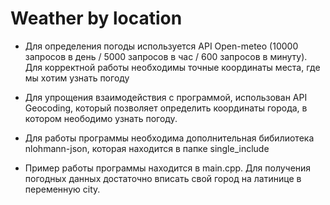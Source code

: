 # Weather by location

* Для определения погоды используется API Open-meteo (10000 запросов в день / 5000 запросов в час / 600 запросов в минуту). Для корректной работы необходимы точные координаты места, где мы хотим узнать погоду

* Для упрощения взаимодействия с программой, использован API Geocoding, который позволяет определить координаты города, в котором неободимо узнать погоду.

* Для работы программы необходима дополнительная бибилиотека nlohmann-json, которая находится в папке single_include

* Пример работы программы находится в main.cpp. Для получения погодных данных достаточно вписать свой город на латинице в переменную city.
